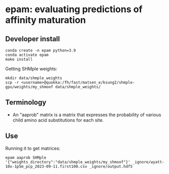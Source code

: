 # epam: evaluating predictions of affinity maturation

## Developer install

    conda create -n epam python=3.9
    conda activate epam
    make install

Getting SHMple weights:

    mkdir data/shmple_weights
    scp -r <username>@quokka:/fh/fast/matsen_e/ksung2/shmple-gpu/weights/my_shmoof data/shmple_weights/

## Terminology

* An "aaprob" matrix is a matrix that expresses the probability of various child amino acid substitutions for each site.

## Use

Running it to get matrices:

    epam aaprob SHMple '{"weights_directory":"data/shmple_weights/my_shmoof"}' _ignore/wyatt-10x-1p5m_pcp_2023-09-11.first100.csv _ignore/output.hdf5
